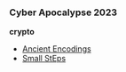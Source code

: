 ### Cyber Apocalypse 2023

**crypto**
- [Ancient Encodings](/2023_Cyber_Apocalypse/crypto/AncientEncodings/)
- [Small StEps](/2023_Cyber_Apocalypse/crypto/SmallStEps/)